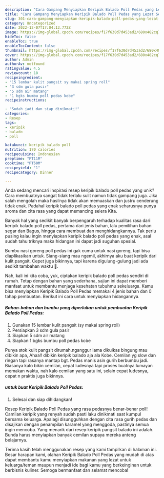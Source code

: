 ```yaml
---
description: "Cara Gampang Menyiapkan Keripik Balado Poll Pedas yang Lezat Sekali"
title: "Cara Gampang Menyiapkan Keripik Balado Poll Pedas yang Lezat Sekali"
slug: 301-cara-gampang-menyiapkan-keripik-balado-poll-pedas-yang-lezat-sekali
category: Uncategorized
date: 2022-12-07T17:04:13.772Z
image: https://img-global.cpcdn.com/recipes/f17f630d7d453ad2/680x482cq70/keripik-balado-poll-pedas-foto-resep-utama.jpg
hideToc: false
enableToc: true
enableTocContent: false
thumbnail: https://img-global.cpcdn.com/recipes/f17f630d7d453ad2/680x482cq70/keripik-balado-poll-pedas-foto-resep-utama.jpg
cover: https://img-global.cpcdn.com/recipes/f17f630d7d453ad2/680x482cq70/keripik-balado-poll-pedas-foto-resep-utama.jpg
author: Admin
authorAv: notfound
ratingvalue: 4.5
reviewcount: 18
recipeingredient:
- "15 lembar kulit pangsit sy makai spring roll"
- "3 sdm gula pasir"
- "5 sdm air matang"
- "1 bgks bumbu poll pedas kobe"
recipeinstructions:

- "Sudah jadi dan siap dinikmati!"
categories:
- Resep
tags:
- keripik
- balado
- poll

katakunci: keripik balado poll 
nutrition: 170 calories
recipecuisine: Indonesian
preptime: "PT11M"
cooktime: "PT50M"
recipeyield: "1"
recipecategory: Dinner

---
```





Anda sedang mencari inspirasi resep keripik balado poll pedas yang unik? Cara membuatnya sangat tidak terlalu sulit namun tidak gampang juga. Jika salah mengolah maka hasilnya tidak akan memuaskan dan justru cenderung tidak enak. Padahal keripik balado poll pedas yang enak seharusnya punya aroma dan cita rasa yang dapat memancing selera Kita.





Banyak hal yang sedikit banyak berpengaruh terhadap kualitas rasa dari keripik balado poll pedas, pertama dari jenis bahan, lalu pemilihan bahan segar dan Bagus, hingga cara membuat dan menghidangkannya. Tak perlu pusing kalau ingin menyiapkan keripik balado poll pedas yang enak,      asal sudah tahu triknya maka hidangan ini dapat jadi suguhan spesial.














Bumbu nasi goreng poll pedas ini gak cuma untuk nasi goreng, tapi bisa diaplikasikan untuk. Siang-siang mau ngemil, akhirnya aku buat keripik dari kulit pangsit. Cepet juga bikinnya, tapi karena digulung-gulung jadi ada sedikit tambahan waktu 🤭.






Nah, kali ini kita coba, yuk, ciptakan keripik balado poll pedas sendiri di rumah. Tetap dengan bahan yang sederhana, sajian ini dapat memberi manfaat untuk membantu menjaga kesehatan tubuhmu sekeluarga. Kamu bisa menyiapkan Keripik Balado Poll Pedas memakai 4 jenis bahan dan 0 tahap pembuatan. Berikut ini cara untuk menyiapkan hidangannya.

<!--inarticleads1-->

##### Bahan-bahan dan bumbu yang diperlukan untuk pembuatan Keripik Balado Poll Pedas:

1. Gunakan 15 lembar kulit pangsit (sy makai spring roll)
1. Persiapkan 3 sdm gula pasir
1. Siapkan 5 sdm air matang
1. Siapkan 1 bgks bumbu poll pedas kobe


Punya stok kulit pangsit dirumah.nganggur lama dikulkas bingung mau dibikin apa, Ahaa!! dibikin keripik balado aja ala Kobe. Cemilan yg slow dan ringan tapi rasanya mantap bgt. Pedas manis asin gurih berbumbu jadi. Biasanya kalo bikin cemilan, cepat ludesnya tapi proses buatnya lumayan memakan waktu, nah kalo cemilan yang satu ini, selain cepat ludesnya, cepat n praktis juga bikinnya. 

<!--inarticleads2-->

#####  untuk buat Keripik Balado Poll Pedas:


1. Selesai dan siap dihidangkan!

Resep Keripik Balado Poll Pedas yang rasa pedasnya benar-benar poll! Camilan keripik yang renyah sudah pasti laku dinikmati saat kumpul bersama keluarga. Apalagi disungguhkan dengan cita rasa gurih pedas dan disajikan dengan penampilan karamel yang menggoda, pastinya semua ingin mencoba. Yang menarik dari resep keripik pangsit balado ini adalah. Bunda harus menyiapkan banyak cemilan supaya mereka anteng belajarnya. 

Terima kasih telah menggunakan resep yang kami tampilkan di halaman ini. Besar harapan kami, olahan Keripik Balado Poll Pedas yang mudah di atas dapat membantu kamu menyiapkan makanan yang lezat untuk keluarga/teman maupun menjadi ide bagi kamu yang berkeinginan untuk berbisnis kuliner. Semoga bermanfaat dan selamat mencoba!
